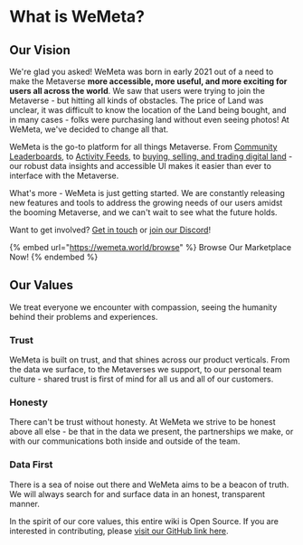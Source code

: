 # What is WeMeta?

## Our Vision

We're glad you asked! WeMeta was born in early 2021 out of a need to make the Metaverse **more accessible, more useful, and more exciting for users all across the world**. We saw that users were trying to join the Metaverse - but hitting all kinds of obstacles. The price of Land was unclear, it was difficult to know the location of the Land being bought, and in many cases - folks were purchasing land without even seeing photos! At WeMeta, we've decided to change all that.

WeMeta is the go-to platform for all things Metaverse. From [Community Leaderboards](https://www.wemeta.world/leaderboards), to [Activity Feeds](https://www.wemeta.world), to [buying, selling, and trading digital land](https://www.wemeta.world/browse) - our robust data insights and accessible UI makes it easier than ever to interface with the Metaverse.

What's more - WeMeta is just getting started. We are constantly releasing new features and tools to address the growing needs of our users amidst the booming Metaverse, and we can't wait to see what the future holds.

Want to get involved? [Get in touch](mailto:wemetaverse@gmail.com) or [join our Discord](https://discord.gg/pftAMVkxyU)!



{% embed url="https://wemeta.world/browse" %}
Browse Our Marketplace Now!
{% endembed %}

## Our Values

We treat everyone we encounter with compassion, seeing the humanity behind their problems and experiences.

### Trust

WeMeta is built on trust, and that shines across our product verticals. From the data we surface, to the Metaverses we support, to our personal team culture - shared trust is first of mind for all us and all of our customers.

### Honesty

There can't be trust without honesty. At WeMeta we strive to be honest above all else - be that in the data we present, the partnerships we make, or with our communications both inside and outside of the team.

### Data First

There is a sea of noise out there and WeMeta aims to be a beacon of truth. We will always search for and surface data in an honest, transparent manner.



In the spirit of our core values, this entire wiki is Open Source. If you are interested in contributing, please [visit our GitHub link here](https://github.com/the-metaverse/public-wiki).
